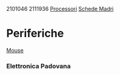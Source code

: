 2101046
2111936
[Processori](componenti/processori.md)
[Schede Madri](componenti/schede_madri.md)
# Periferiche
[Mouse](periferiche/mouse.md)
### Elettronica Padovana
